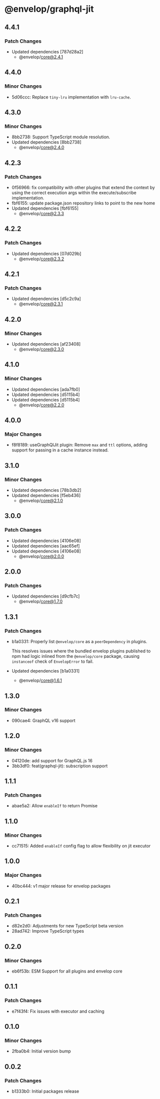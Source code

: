 # @envelop/graphql-jit

## 4.4.1

### Patch Changes

- Updated dependencies [787d28a2]
  - @envelop/core@2.4.1

## 4.4.0

### Minor Changes

- 5d06ccc: Replace `tiny-lru` implementation with `lru-cache`.

## 4.3.0

### Minor Changes

- 8bb2738: Support TypeScript module resolution.
- Updated dependencies [8bb2738]
  - @envelop/core@2.4.0

## 4.2.3

### Patch Changes

- 0f56966: fix compatibility with other plugins that extend the context by using the correct execution args within the execute/subscribe implementation.
- fbf6155: update package.json repository links to point to the new home
- Updated dependencies [fbf6155]
  - @envelop/core@2.3.3

## 4.2.2

### Patch Changes

- Updated dependencies [07d029b]
  - @envelop/core@2.3.2

## 4.2.1

### Patch Changes

- Updated dependencies [d5c2c9a]
  - @envelop/core@2.3.1

## 4.2.0

### Minor Changes

- Updated dependencies [af23408]
  - @envelop/core@2.3.0

## 4.1.0

### Minor Changes

- Updated dependencies [ada7fb0]
- Updated dependencies [d5115b4]
- Updated dependencies [d5115b4]
  - @envelop/core@2.2.0

## 4.0.0

### Major Changes

- f8f8189: useGraphQlJit plugin: Remove `max` and `ttl` options, adding support for passing in a cache instance instead.

## 3.1.0

### Minor Changes

- Updated dependencies [78b3db2]
- Updated dependencies [f5eb436]
  - @envelop/core@2.1.0

## 3.0.0

### Patch Changes

- Updated dependencies [4106e08]
- Updated dependencies [aac65ef]
- Updated dependencies [4106e08]
  - @envelop/core@2.0.0

## 2.0.0

### Patch Changes

- Updated dependencies [d9cfb7c]
  - @envelop/core@1.7.0

## 1.3.1

### Patch Changes

- b1a0331: Properly list `@envelop/core` as a `peerDependency` in plugins.

  This resolves issues where the bundled envelop plugins published to npm had logic inlined from the `@envelop/core` package, causing `instanceof` check of `EnvelopError` to fail.

- Updated dependencies [b1a0331]
  - @envelop/core@1.6.1

## 1.3.0

### Minor Changes

- 090cae4: GraphQL v16 support

## 1.2.0

### Minor Changes

- 04120de: add support for GraphQL.js 16
- 3bb3df0: feat(graphql-jit): subscription support

## 1.1.1

### Patch Changes

- abae5a2: Allow `enableIf` to return Promise

## 1.1.0

### Minor Changes

- cc71515: Added `enableIf` config flag to allow flexibility on jit executor

## 1.0.0

### Major Changes

- 40bc444: v1 major release for envelop packages

## 0.2.1

### Patch Changes

- d82e2d0: Adjustments for new TypeScript beta version
- 28ad742: Improve TypeScript types

## 0.2.0

### Minor Changes

- eb6f53b: ESM Support for all plugins and envelop core

## 0.1.1

### Patch Changes

- e7f43f4: Fix issues with executor and caching

## 0.1.0

### Minor Changes

- 2fba0b4: Initial version bump

## 0.0.2

### Patch Changes

- b1333b0: Initial packages release
